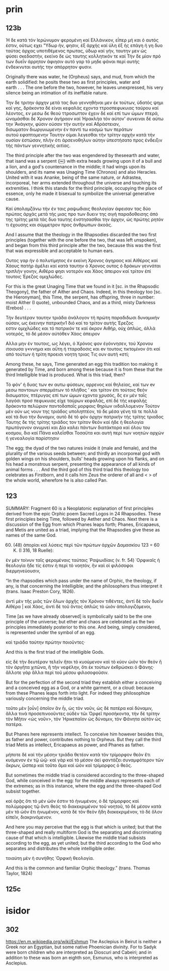 
# prin
## 123b
Ή δε κατά τόν Ιερώνυμον φερομένη καί Ελλάνικον, εΐπερ μή και ό αυτός έστιν, ούτως εχει "Υδωρ ήν, φησιν, έξ άρχής καί ύλη έξ ής επάγη ή γη δυο ταύτας άρχας υποτιθέμενος πρωτας, ύδωρ καί γήν, ταυτην μεν ώς φύσει σκεδαστήν, εκείνο δε ώς ταυτης κολλητικόν τε καί 
Τήν δε μίαν πρό των δυεΐν άρρητον άφιησιν αυτό γαρ τό μηδε φάναι περί αυτής ένδεικνυται αυτής την απόρρητον φυσιν. 

Originally there was water, he (Orpheus) says, and mud, from which the earth solidified: he posits these two as first principles, water and earth . . . The one before the two, however, he leaves unexpressed, his very silence being an intimation of its ineffable nature. 

Την δε τριτην άρχην μετά τας δυο γεννηθήναι μεν έκ τούτων, ύδατός ψημι καί γης, δράκοντα δέ είναι κεφαλάς εχοντα ττροσπεφυκυιας ταύρου καί λέοντος, εν μεσω δε θεού ττροσωττον έχειν δέ καί επί των ώμων πτερά, ώνομάσθαι δε Χρονον άγήραον καί Ήρακλήα τόν αύτον' συνειναι δέ αύτω την ’Ανάγκην, φύσιν ούσαν τήν αυτήν καί Αδράστειαν, δισωματον διωργυιωμενην έν παντί τω κοσμώ των περάτων αυτού εφαπτομενην Ταυτην οίμαι λεγεσθαι τήν τρίτην αρχήν κατά τήν ουσίαν έστώσαν, πλήν ότι άρσενοθηλυν αύτην ύπεστήσατο προς ένδειξιν τής πάντων γεννητικής αιτίας. 

The third principle after the two was engendered by theseearth and water, that isand was a serpent (￼) with extra heads growing upon it of a bull and a lion, and a god's countenance in the middle; it had wings upon its shoulders, and its name was Unaging Time (Chronos) and also Heracles. United with it was Ananke, being of the same nature, or Adrastea, incorporeal, her arms extended throughout the universe and touching its extremities. I think this stands for the third principle, occupying the place of essence, only he made it bisexual to symbolize the universal generative cause. 

Καί ύπολαμζάνω τήν έν ταις ραψωδιαις θεολογίαν άφεισαν τας δύο πρώτας άρχάς μετά τής μιας προ των δυειν της σιγή παραδοθεισης άπό της τρίτης μετά τάς δυο ταυτης ένστησασθαι την άρχην, ώς πρώτης ρητόν τι έχουσης και σύμμετρον προς άνθρωπων άκοάς. 

And I assume that the theology in the Rhapsodies discarded the two first principles (together with the one before the two, that was left unspoken), and began from this third principle after the two, because this was the first that was expressible and acceptable to human ears. 

Ουτος γαρ ήν ό πολυτίμητος έν εκείνη Χρονος άγηραος καί Αίθέρος καί Χάους πατήρ άμέλει καί κατά ταυτην ό Χρονος ουτος ό δράκων γεννάται τριπλήν γονην, Αιθέρα φησι νοτερόν και Χάος άπειρον καί τρίτον έπί τουτοις Έρεζος ομιχλώδες. 

For this is the great Unaging Time that we found in it [sc. in the Rhapsodic Theogony], the father of Aither and Chaos. Indeed, in this theology too [sc. the Hieronyman], this Time, the serpent, has offspring, three in number: moist Aither (I quote), unbounded Chaos, and as a third, misty Darkness (Erebos) . . . 

Τήν δευτέραν ταυτην τριάδα άνάλογον τή πρώτη παραδιδωσι δυναμικήν ούσαν, ως έκεινην πατρικήν1 διό καί το τρίτον αυτής Έρεζος εστιν ομιχλώδες και τό πατρικόν τε καί άκρον Αιθήρ, ούχ άπλώς, άλλά νοτερός, τό δέ μέσον αύτόθεν Χάος άπειρον 

Αλλα μην έν τουτοις, ως λέγει, ό Χρόνος φον έγόννησεν, τού Χρονου ιτοιουσα γ«ννημα και αΰτη ή τταραδοσις και ev τουτοις τικτομίνον ότι καί από τούτων ή τρίτη προεισι νοητη τριας Τις ουν αυτή «στί; 

Among these, he says, Time generated an egg this tradition too making it generated by Time, and born among these because it is from these that the third Intelligible triad is produced. What is this triad, then? 

Τό φόν' ή δυας των ev αυτω φύσεων, αρρενος καί θηλείας, καί των ev μεσω παντοιων σπερμάτων τό πλήθος ' και τρίτον έπι τούτοις θεόν δισωματον, πτέρυγας επί των ώμων εχοντα χρυσός, δς εν μέν ταΐς λαγόσι προσ πεφυκυιας είχε ταύρων κεφαλάς, επί δέ τής κεφαλής δράκοντα πελώριον παντοδαπαΐς μορφαις θηρίων ινδαλλομενον Τούτον μέν ούν ως νουν της τριάδος υποληπτέον, τό δε μέσα γένη τά τε πολλά καί τά δυο τήν δυναμιν, αυτό δέ τό φόν όρχην πατρικήν τής τρίτης τριαδος Ταυτης δε τής τρίτης τριάδος τον τρίτον θεόν καί ήδε ή θεολογία πρωτόγονον ανυμνεί και Δία καλει πάντων διατάκτορα καί όλου του κοσμου, διο καί Πάνα καλεΐσθαι Τοσαϋτα και αυτή περί των νοητών αρχών ή γενεαλογία παρίστησιν

The egg; the dyad of the two natures inside it (male and female), and the plurality of the various seeds between; and thirdly an incorporeal god with golden wings on his shoulders, bulls' heads growing upon his flanks, and on his head a monstrous serpent, presenting the appearance of all kinds of animal forms . . . And the third god of this third triad this theology too celebrates as Firstborn, and it calls him Zeus the orderer of all and < > of the whole world, wherefore he is also called Pan.

## 123

SUMMARY: Fragment 60 is a Neoplatonic explanation of first principles derived from the epic Orphic poem Sacred Logos in 24 Rhapsodies. These first principles being Time, followed by Aether and Chaos. Next there is a discussion of the Egg from which Phanes leaps forth; Phanes, Ericapaeus, and Metis are united as a triad, implying that the Rhapsodies give these as names of the same God. 

60. (48) ἀπορίαι καὶ λύσεις περὶ τῶν πρώτων ἀρχῶν Δαμασκίου 123 = 60 K. (I 316, 18 Ruelle):

ἐν μὲν τοίνυν ταῖς φερομέναις ταύταις ῾Ραψωιδίαις (v. fr. 54) ᾿Ορφικαῖς ἡ θεολογία ἥδε τίς ἐστιν ἡ περὶ τὸ νοητόν, ἣν καὶ οἱ φιλόσοφοι διερμηνεύουσιν, 

“In the rhapsodies which pass under the name of Orphic, the theology, if any, is that concerning the Intelligible; and the philosophers thus interpret it (trans. Isaac Preston Cory, 1826). 

ἀντὶ μὲν τῆς μιᾶς τῶν ὅλων ἀρχῆς τὸν Χρόνον τιθέντες, ἀντὶ δὲ τοῖν δυεῖν Αἰθέρα | καὶ Χάος, ἀντὶ δὲ τοῦ ὄντος ἁπλῶς τὸ ὠιὸν ἀπολογιζόμενοι, 

Time [as we have already observed] is symbolically said to be the one principle of the universe; but ether and chaos are celebrated as the two principles immediately posterior to this one. And being, simply considered, is represented under the symbol of an egg. 

καὶ τριάδα ταύτην πρώτην ποιοῦντες· 

And this is the first triad of the intelligible Gods. 

εἰς δὲ τὴν δευτέραν τελεῖν ἤτοι τὸ κυούμενον καὶ τὸ κύον ὠιὸν τὸν θεὸν ἢ τὸν ἀργῆτα χιτῶνα, ἢ τὴν νεφέλην, ὅτι ἐκ τούτων ἐκθρώσκει ὁ Φάνης· ἄλλοτε γὰρ ἄλλα περὶ τοῦ μέσου φιλοσοφοῦσιν. 

But for the perfection of the second triad they establish either a conceiving and a conceived egg as a God, or a white garment, or a cloud: because from these Phanes leaps forth into light. For indeed they philosophize variously concerning the middle triad. 

τοῦτο μὲν [οὖν] ὁποῖον ἂν ἦι, ὡς τὸν νοῦν, ὡς δὲ πατέρα καὶ δύναμιν, ἄλλα τινὰ προσεπινοοῦντες οὐδὲν τῶι Ὀρφεῖ προσήκοντα, τὴν δὲ τρίτην τὸν Μῆτιν <ὡς νοῦν>, τὸν ᾿Ηρικεπαῖον ὡς δύναμιν, τὸν Φάνητα αὐτὸν ὡς πατέρα. 

But Phanes here represents intellect. To conceive him however besides this, as father and power, contributes nothing to Orpheus. But they call the third triad Metis as intellect, Ericapaeus as power, and Phanes as father. 

μήποτε δὲ καὶ τὴν μέσην τριάδα θετέον κατὰ τὸν τρίμορφον θεὸν ἔτι κυόμενον ἐν τῷ ὠῷ· καὶ γὰρ καὶ τὸ μέσον ἀεὶ φαντάζει συναμφότερον τῶν ἄκρων, ὥσπερ καὶ τοῦτο ἅμα καὶ ὠὸν καὶ τρίμορφος ὁ θεός. 

But sometimes the middle triad is considered according to the three-shaped God, while conceived in the egg: for the middle always represents each of the extremes; as in this instance, where the egg and the three-shaped God subsist together. 

καὶ ὁρᾷς ὅτι τὸ μὲν ὠόν ἐστιν τὸ ἡνωμένον, ὁ δὲ τρίμορφος καὶ πολύμορφος τῷ ὄντι θεὸς τὸ διακεκριμένον τοῦ νοητοῦ, τὸ δὲ μέσον κατὰ μὲν τὸ ὠὸν ἔτι ἡνωμένον, κατὰ δὲ τὸν θεὸν ἤδη διακεκριμένον, τὸ δὲ ὅλον εἰπεῖν, διακρινόμενον. 

And here you may perceive that the egg is that which is united; but that the three-shaped and really multiform God is the separating and discriminating cause of that which is intelligible. Likewise the middle triad subsists according to the egg, as yet united; but the third according to the God who separates and distributes the whole intelligible order. 

τοιαύτη μὲν ἡ συνήθης ᾿Ορφικὴ θεολογία.

And this is the common and familiar Orphic theology.” (trans. Thomas Taylor, 1824)

## 125c

# isidor
## 302
https://en.m.wikipedia.org/wiki/Eshmun
The Asclepius in Beirut is neither a Greek nor an Egyptian, but some native Phoenician divinity. For to Sadyk were born children who are interpreted as Dioscuri and Cabeiri; and in addition to these was born an eighth son, Esmunus, who is interpreted as Asclepius.
